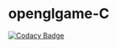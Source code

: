 # openglgame-C
[![Codacy Badge](https://api.codacy.com/project/badge/Grade/3ab58a84577944b59a9f05c5510382f2)](https://www.codacy.com/manual/loper12_2/openglgame-C?utm_source=github.com&amp;utm_medium=referral&amp;utm_content=loper12/openglgame-C&amp;utm_campaign=Badge_Grade)

